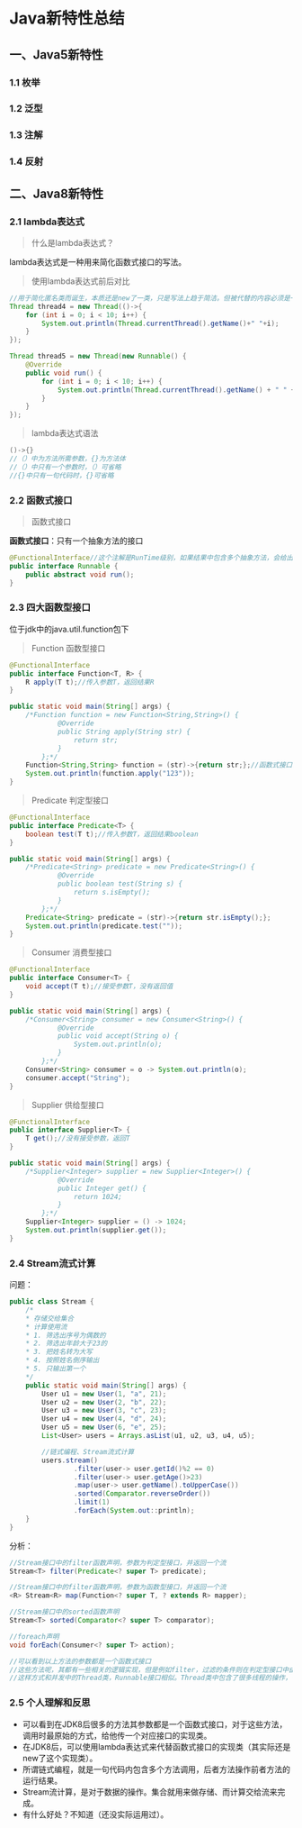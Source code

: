 # Java新特性总结

## 一、Java5新特性

### 1.1 枚举



### 1.2 泛型

### 1.3 注解

### 1.4 反射

## 二、Java8新特性

### 2.1 lambda表达式

> 什么是lambda表达式？

lambda表达式是一种用来简化函数式接口的写法。

> 使用lambda表达式前后对比

```java
//用于简化匿名类而诞生，本质还是new了一类，只是写法上趋于简洁。但被代替的内容必须是一个函数式接口
Thread thread4 = new Thread(()->{
    for (int i = 0; i < 10; i++) {
        System.out.println(Thread.currentThread().getName()+" "+i);
    }
});

Thread thread5 = new Thread(new Runnable() {
    @Override
    public void run() {
        for (int i = 0; i < 10; i++) {
            System.out.println(Thread.currentThread().getName() + " " + i);
        }
    }
});
```

> lambda表达式语法

```java
()->{}
//（）中为方法所需参数，{}为方法体
//（）中只有一个参数时，（）可省略
//{}中只有一句代码时，{}可省略
```



### 2.2 函数式接口

> 函数式接口

**函数式接口**：只有一个抽象方法的接口

```java
@FunctionalInterface//这个注解是RunTime级别，如果结果中包含多个抽象方法，会给出提示
public interface Runnable {
    public abstract void run();
}
```

### 2.3 四大函数型接口

位于jdk中的java.util.function包下

> Function 函数型接口

```java
@FunctionalInterface
public interface Function<T, R> {
    R apply(T t);//传入参数T，返回结果R
}

public static void main(String[] args) {
    /*Function function = new Function<String,String>() {
            @Override
            public String apply(String str) {
                return str;
            }
        };*/
    Function<String,String> function = (str)->{return str;};//函数式接口可以用lambda表达式简化
    System.out.println(function.apply("123"));
}
```

> Predicate 判定型接口

```java
@FunctionalInterface
public interface Predicate<T> {
    boolean test(T t);//传入参数T，返回结果boolean
}

public static void main(String[] args) {
    /*Predicate<String> predicate = new Predicate<String>() {
            @Override
            public boolean test(String s) {
                return s.isEmpty();
            }
        };*/
    Predicate<String> predicate = (str)->{return str.isEmpty();};
    System.out.println(predicate.test(""));
}
```

>  Consumer 消费型接口

```java
@FunctionalInterface
public interface Consumer<T> {
    void accept(T t);//接受参数T，没有返回值
}

public static void main(String[] args) {
    /*Consumer<String> consumer = new Consumer<String>() {
            @Override
            public void accept(String o) {
                System.out.println(o);
            }
        };*/
    Consumer<String> consumer = o -> System.out.println(o);
    consumer.accept("String");
}
```

> Supplier 供给型接口

```java
@FunctionalInterface
public interface Supplier<T> {
    T get();//没有接受参数，返回T
}

public static void main(String[] args) {
    /*Supplier<Integer> supplier = new Supplier<Integer>() {
            @Override
            public Integer get() {
                return 1024;
            }
        };*/
    Supplier<Integer> supplier = () -> 1024;
    System.out.println(supplier.get());
}
```



### 2.4 Stream流式计算

问题：

```java
public class Stream {
    /*
    * 存储交给集合
    * 计算使用流
    * 1. 筛选出序号为偶数的
    * 2. 筛选出年龄大于23的
    * 3. 把姓名转为大写
    * 4. 按照姓名倒序输出
    * 5. 只输出第一个
    */
    public static void main(String[] args) {
        User u1 = new User(1, "a", 21);
        User u2 = new User(2, "b", 22);
        User u3 = new User(3, "c", 23);
        User u4 = new User(4, "d", 24);
        User u5 = new User(6, "e", 25);
        List<User> users = Arrays.asList(u1, u2, u3, u4, u5);

        //链式编程、Stream流式计算
        users.stream()
                .filter(user-> user.getId()%2 == 0)
                .filter(user-> user.getAge()>23)
                .map(user-> user.getName().toUpperCase())
                .sorted(Comparator.reverseOrder())
                .limit(1)
                .forEach(System.out::println);
    }
}
```

分析：

```java
//Stream接口中的filter函数声明，参数为判定型接口，并返回一个流
Stream<T> filter(Predicate<? super T> predicate);

//Stream接口中的filter函数声明，参数为函数型接口，并返回一个流
<R> Stream<R> map(Function<? super T, ? extends R> mapper);

//Stream接口中的sorted函数声明
Stream<T> sorted(Comparator<? super T> comparator);

//foreach声明
void forEach(Consumer<? super T> action);

//可以看到以上方法的参数都是一个函数式接口
//这些方法呢，其都有一些相关的逻辑实现，但是例如filter，过滤的条件则在判定型接口中由编写者给出
//这样方式和并发中的Thread类，Runnable接口相似。Thread类中包含了很多线程的操作，但是这个线程具体做什么，由编写者在Runnable接口中的run方法中给出。
```



### 2.5 个人理解和反思

- 可以看到在JDK8后很多的方法其参数都是一个函数式接口，对于这些方法，调用时最原始的方式，给他传一个对应接口的实现类。
- 在JDK8后，可以使用lambda表达式来代替函数式接口的实现类（其实际还是new了这个实现类）。
- 所谓链式编程，就是一句代码内包含多个方法调用，后者方法操作前者方法的运行结果。
- Stream流计算，是对于数据的操作。集合就用来做存储、而计算交给流来完成。
- 有什么好处？不知道（还没实际运用过）。